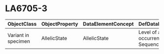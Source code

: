 # LA6705-3

| ObjectClass | ObjectProperty | DataElementConcept | DefDataElementConcept | ValueMeaning | LabelValueMeaning | Referentiel | url | ConceptualDomain | TypeConceptualDomain | FormatConceptualDomain | IdDataElementConcept |
| ----------- | -------------- | ------------------ | --------------------- | ------------ | ----------------- | ----------- | --- | ---------------- | -------------------- | ---------------------- | -------------------- |
| Variant in specimen | AllelicState | AllelicState | Level of allelic occurrence of a DNA Sequence Variation | Homozygous | Homozygous | LOINC | http://s.details.loinc.org/LOINC/53034-5.html | LA6705-3 | Enumerated | String | O80 |
